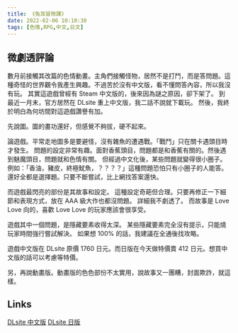 ```yaml
---
title: 《兔耳冒險譚》
date: 2022-02-06 10:10:30
tags: [色情,RPG,中文,日文]
---
```

## 微劇透評論

數月前接觸其改篇的色情動畫。主角們接觸怪物，居然不是打鬥，而是答問題。這種奇怪的世界觀令我產生興趣。不過苦於沒有中文版，看不懂問答內容，所以我沒有玩。
其實這遊戲曾經有 Steam 中文版的，後來因為謎之原因，卻下架了。
到最近一月末，官方居然在 DLsite 重上中文版，我二話不說就下載玩。
然後，我終於明白為何坊間對這遊戲讚譽有加。

先說圖。圖的畫功還好，但感覺不夠拔，硬不起來。

論遊戲。平常走地圖多是要避怪，沒有雜魚的遭遇戰。「戰鬥」只在關卡遇頭目時才發生。
問題的設定非常有趣。面對香蕉頭目，問題都是和香蕉有關的。然後遇到魅魔頭目，問題就和色情有關。
但經過中文化後，某些問題就變得很小圈子。例如：「香油，豬皮，終極魷魚，？？？？」這種問題恐怕只有小圈子的人能答。
還好全都是選擇題。只要不斷嘗試，比上網找答案還快。

而遊戲最閃亮的部份是其故事和設定。
這種設定奇葩但合理。只要再修正一下細節和表現方式，放在 AAA 級大作也都沒問題。
詳細我不劇透了。
而故事是 Love Love 向的，喜歡 Love Love 的玩家應該會很享受。

遊戲其中一個問題，是隱藏要素收得太深。
某些隱藏要素完全沒有提示，只能燒玩家時間強行嘗試解決。
如果想 100% 的話，我建議在全通後找攻略。

遊戲中文版在 DLsite 原價 1760 日元。而日版在今天做特價賣 412 日元。想買中文版的話可以考慮等特價。

另，再說動畫版。動畫版的色色部份不太實用，說故事又一團糟，封面欺詐，就這樣。

## Links

[DLsite 中文版](https://www.dlsite.com/maniax/work/=/product_id/RJ346191.html)
[DLsite 日版](https://www.dlsite.com/maniax/work/=/product_id/RJ221870.html)
